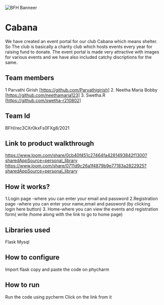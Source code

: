 ![BFH Banneer](https://trello-attachments.s3.amazonaws.com/542e9c6316504d5797afbfb9/542e9c6316504d5797afbfc1/39dee8d993841943b5723510ce663233/Frame_19.png)
# Cabana
We have created an event portal for our club Cabana which means shelter.
So The club is basically a charity club which hosts events every year for raising fund to donate.
The event portal is made very attractive with images for various events and we have also included catchy discriptions for the same.
## Team members
1  Parvathi Girish [https://github.com/Parvathigirish]
2. Neetha Maria Bobby [https://github.com/neethamaria123]
3. Swetha.R [https://github.com/swetha-r210802]
## Team Id
BFH/rec3CXr0kxFs0FXg8/2021
## Link to product walkthrough
https://www.loom.com/share/0cb40f451c27464fa4281493842f1300?sharedAppSource=personal_library
https://www.loom.com/share/0711d9c26a1f4879b9e77183a2822925?sharedAppSource=personal_library
## How it works?
1.Login page -where you can enter your email and password
2.Registration page -where you can enter your name,email and password (by clicking login here button)
3. Home-where you can view the events and registration form( write /home along with the link to go to home page)
## Libraries used
Flask 
Mysql
## How to configure
Import flask
copy and paste the code on phycharm
## How to run
Run the code using pycherm
Click on the link from it
